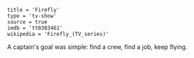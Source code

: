 ```
title = 'Firefly'
type = 'tv-show'
source = true
imdb = 'tt0303461'
wikipedia = 'Firefly_(TV_series)'
```

A captain's goal was simple: find a crew, find a job, keep flying.
